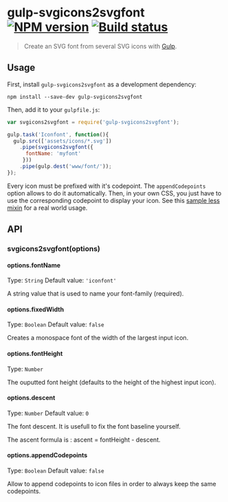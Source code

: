 # gulp-svgicons2svgfont [![NPM version](https://badge.fury.io/js/gulp-svgicons2svgfont.png)](https://npmjs.org/package/gulp-svgicons2svgfont) [![Build status](https://api.travis-ci.org/nfroidure/gulp-svgiconstosvgfont.png)](https://travis-ci.org/nfroidure/gulp-svgicons2svgfont)
> Create an SVG font from several SVG icons with [Gulp](http://gulpjs.com/).

## Usage

First, install `gulp-svgicons2svgfont` as a development dependency:

```shell
npm install --save-dev gulp-svgicons2svgfont
```

Then, add it to your `gulpfile.js`:

```javascript
var svgicons2svgfont = require('gulp-svgicons2svgfont');

gulp.task('Iconfont', function(){
  gulp.src(['assets/icons/*.svg'])
    .pipe(svgicons2svgfont({
      fontName: 'myfont'
     }))
    .pipe(gulp.dest('www/font/'));
});
```

Every icon must be prefixed with it's codepoint. The `appendCodepoints` option
 allows to do it automatically. Then, in your own CSS, you just have to use
 the corresponding codepoint to display your icon. See this
 [sample less mixin](https://github.com/ChtiJS/chtijs.francejs.org/blob/master/documents/less/_icons.less)
 for a real world usage.

## API

### svgicons2svgfont(options)

#### options.fontName
Type: `String`
Default value: `'iconfont'`

A string value that is used to name your font-family (required).

#### options.fixedWidth
Type: `Boolean`
Default value: `false`

Creates a monospace font of the width of the largest input icon.

#### options.fontHeight
Type: `Number`

The ouputted font height (defaults to the height of the highest input icon).

#### options.descent
Type: `Number`
Default value: `0`

The font descent. It is usefull to fix the font baseline yourself.

The ascent formula is : ascent = fontHeight - descent.

#### options.appendCodepoints
Type: `Boolean`
Default value: `false`

Allow to append codepoints to icon files in order to always keep the same codepoints.
